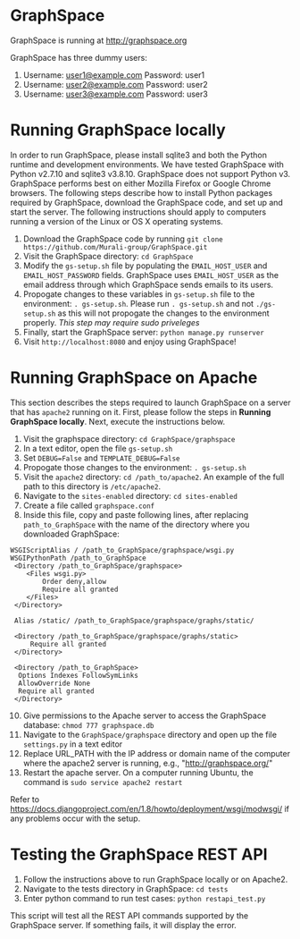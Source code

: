GraphSpace 
================

GraphSpace is running at http://graphspace.org

GraphSpace has three dummy users: 

1. Username: user1@example.com Password: user1
2. Username: user2@example.com Password: user2
3. Username: user3@example.com Password: user3

Running GraphSpace locally
===================================

In order to run GraphSpace, please install sqlite3 and both the Python runtime and development environments. We have tested GraphSpace with Python v2.7.10 and sqlite3 v3.8.10. GraphSpace does not support Python v3. GraphSpace performs best on either Mozilla Firefox or Google Chrome browsers. The following steps describe how to install Python packages required by GraphSpace, download the GraphSpace code, and set up and start the server.  The following instructions should apply to computers running a version of the Linux or OS X operating systems.

1. Download the GraphSpace code by running `git clone https://github.com/Murali-group/GraphSpace.git`
2. Visit the GraphSpace directory: `cd GraphSpace`
3. Modify the `gs-setup.sh` file by populating the `EMAIL_HOST_USER` and `EMAIL_HOST_PASSWORD` fields.  GraphSpace uses `EMAIL_HOST_USER` as the email address through which GraphSpace sends emails to its users.
4. Propogate changes to these variables in `gs-setup.sh` file to the environment: `. gs-setup.sh`.  Please run `. gs-setup.sh` and not `./gs-setup.sh` as this will not propogate the changes to the environment properly. *This step may require sudo priveleges*
5. Finally, start the GraphSpace server: `python manage.py runserver`
6. Visit `http://localhost:8080` and enjoy using GraphSpace!

Running GraphSpace on Apache
===================================

This section describes the steps required to launch GraphSpace on a server that has `apache2` running on it.  First, please follow the steps in **Running GraphSpace locally**.  Next, execute the instructions below. 

1. Visit the graphspace directory: `cd GraphSpace/graphspace`
3. In a text editor, open the file `gs-setup.sh`
4. Set `DEBUG=False` and `TEMPLATE_DEBUG=False`
5. Propogate those changes to the environment: `. gs-setup.sh`
6. Visit the `apache2` directory: `cd /path_to/apache2`. An example of the full path to this directory is `/etc/apache2`.
7. Navigate to the `sites-enabled` directory: `cd sites-enabled`
8. Create a file called `graphspace.conf`
9. Inside this file, copy and paste following lines, after replacing `path_to_GraphSpace` with the name of the directory where you downloaded GraphSpace:
 ```
 WSGIScriptAlias / /path_to_GraphSpace/graphspace/wsgi.py
 WSGIPythonPath /path_to_GraphSpace
  <Directory /path_to_GraphSpace/graphspace>
     <Files wsgi.py>
         Order deny,allow
         Require all granted
     </Files>
  </Directory>
  
  Alias /static/ /path_to_GraphSpace/graphspace/graphs/static/
  
  <Directory /path_to_GraphSpace/graphspace/graphs/static>
      Require all granted
  </Directory>
  
  <Directory /path_to_GraphSpace>
   Options Indexes FollowSymLinks
   AllowOverride None
   Require all granted
  </Directory>
 ```
10. Give permissions to the Apache server to access the GraphSpace database: `chmod 777 graphspace.db`
11. Navigate to the `GraphSpace/graphspace` directory and open up the file `settings.py` in a text editor
12. Replace URL_PATH with the IP address or domain name of the computer where the apache2 server is running, e.g., "http://graphspace.org/"
13. Restart the apache server. On a computer running Ubuntu, the command is `sudo service apache2 restart`

Refer to https://docs.djangoproject.com/en/1.8/howto/deployment/wsgi/modwsgi/ if any problems occur with the setup.

Testing the GraphSpace REST API
=================================

1. Follow the instructions above to run GraphSpace locally or on Apache2.
2. Navigate to the tests directory in GraphSpace: `cd tests`
2. Enter python command to run test cases: `python restapi_test.py`

This script will test all the REST API commands supported by the GraphSpace server.  If something fails, it will display the error.
